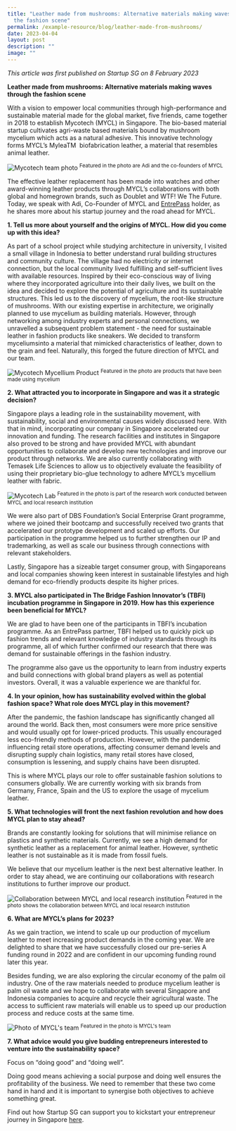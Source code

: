 ```yaml
---
title: "Leather made from mushrooms: Alternative materials making waves through
  the fashion scene"
permalink: /example-resource/blog/leather-made-from-mushrooms/
date: 2023-04-04
layout: post
description: ""
image: ""
---
```

*This article was first published on Startup SG on 8 February 2023*

      

**Leather made from mushrooms: Alternative materials making waves through the fashion scene**

With a vision to empower local communities through high-performance and sustainable material made for the global market, five friends, came together in 2018 to establish Mycotech (MYCL) in Singapore. The bio-based material startup cultivates agri-waste based materials bound by mushroom mycelium which acts as a natural adhesive. This innovative technology forms MYCL’s MyleaTM &nbsp;biofabrication leather, a material that resembles animal leather.

![Mycotech team photo](/images/entrepassarticle_mycotechteamphoto.png)
<sup> Featured in the photo are Adi and the co-founders of MYCL </sup>

The effective leather replacement has been made into watches and other award-winning leather products through MYCL’s collaborations with both global and homegrown brands, such as Doublet and WTF! We The Future.
Today, we speak with Adi, Co-Founder of MYCL and [EntrePass](https://www.startupsg.gov.sg/programmes/30813/entrepass) holder, as he shares more about his startup journey and the road ahead for MYCL.

**1. Tell us more about yourself and the origins of MYCL. How did you come up with this idea?**

As part of a school project while studying architecture in university, I visited a small village in Indonesia to better understand rural building structures and community culture. The village had no electricity or internet connection, but the local community lived fulfilling and self-sufficient lives with available resources. Inspired by their eco-conscious way of living where they incorporated agriculture into their daily lives, we built on the idea and decided to explore the potential of agriculture and its sustainable structures. This led us to the discovery of mycelium, the root-like structure of mushrooms. With our existing expertise in architecture, we originally planned to use mycelium as building materials. However, through networking among industry experts and personal connections, we unravelled a subsequent problem statement - the need for sustainable leather in fashion products like sneakers. We decided to transform myceliumsinto a material that mimicked characteristics of leather, down to the grain and feel. Naturally, this forged the future direction of MYCL and our team.

![Mycotech Mycellium Product](/images/entrepassarticle_mycotechmycelliumproduct.png)
<sup> Featured in the photo are products that have been made using mycelium </sup>

**2.	What attracted you to incorporate in Singapore and was it a strategic decision?**

Singapore plays a leading role in the sustainability movement, with sustainability, social and environmental causes widely discussed here. With that in mind, incorporating our company in Singapore accelerated our innovation and funding.
The research facilities and institutes in Singapore also proved to be strong and have provided MYCL with abundant opportunities to collaborate and develop new technologies and improve our product through networks. We are also currently collaborating with Temasek Life Sciences to allow us to objectively evaluate the feasibility of using their proprietary bio-glue technology to adhere MYCL’s mycellium leather with fabric.

![Mycotech Lab](/images/entrepassarticles_mycotechlab.png) 
<sup> Featured in the photo is part of the research work conducted between MYCL and local research institution </sup>

We were also part of DBS Foundation’s Social Enterprise Grant programme, where we joined their bootcamp and successfully received two grants that accelerated our prototype development and scaled up efforts. Our participation in the programme helped us to further strengthen our IP and trademarking, as well as scale our business through connections with relevant stakeholders.

Lastly, Singapore has a sizeable target consumer group, with Singaporeans and local companies showing keen interest in sustainable lifestyles and high demand for eco-friendly products despite its higher prices.

**3. MYCL also participated in The Bridge Fashion Innovator’s (TBFI) incubation programme in Singapore in 2019. How has this experience been beneficial for MYCL?**

We are glad to have been one of the participants in TBFI’s incubation programme. As an EntrePass partner, TBFI helped us to quickly pick up fashion trends and relevant knowledge of industry standards through its programme, all of which further confirmed our research that there was demand for sustainable offerings in the fashion industry.

The programme also gave us the opportunity to learn from industry experts and build connections with global brand players as well as potential investors. Overall, it was a valuable experience we are thankful for.

**4.  In your opinion, how has sustainability evolved within the global fashion space? What role does MYCL play in this movement?**

After the pandemic, the fashion landscape has significantly changed all around the world. Back then, most consumers were more price sensitive and would usually opt for lower-priced products. This usually encouraged less eco-friendly methods of production. However, with the pandemic influencing retail store operations, affecting consumer demand levels and disrupting supply chain logistics, many retail stores have closed, consumption is lessening, and supply chains have been disrupted.

This is where MYCL plays our role to offer sustainable fashion solutions to consumers globally. We are currently working with six brands from Germany, France, Spain and the US to explore the usage of mycelium leather.

**5. What technologies will front the next fashion revolution and how does MYCL plan to stay ahead?**

Brands are constantly looking for solutions that will minimise reliance on plastics and synthetic materials. Currently, we see a high demand for synthetic leather as a replacement for animal leather. However, synthetic leather is not sustainable as it is made from fossil fuels.

We believe that our mycelium leather is the next best alternative leather. In order to stay ahead, we are continuing our collaborations with research institutions to further improve our product.

![Collaboration between MYCL and local research institution](/images/entrepassarticle_mycotechlab2.png)
<sup> Featured in the photo shows the collaboration between MYCL and local research institution </sup>

**6. What are MYCL’s plans for 2023?**

As we gain traction, we intend to scale up our production of mycelium leather to meet increasing product demands in the coming year. We are delighted to share that we have successfully closed our pre-series A funding round in 2022 and are confident in our upcoming funding round later this year.

Besides funding, we are also exploring the circular economy of the palm oil industry. One of the raw materials needed to produce mycelium leather is palm oil waste and we hope to collaborate with several Singapore and Indonesia companies to acquire and recycle their agricultural waste. The access to sufficient raw materials will enable us to speed up our production process and reduce costs at the same time.

![Photo of MYCL's team](/images/entrepassarticle_mycotechteamphoto2.png)
<sup> Featured in the photo is MYCL's team </sup>

**7. What advice would you give budding entrepreneurs interested to venture into the sustainability space?**

Focus on “doing good” and “doing well”.

Doing good means achieving a social purpose and doing well ensures the profitability of the business. We need to remember that these two come hand in hand and it is important to synergise both objectives to achieve something great.

Find out how Startup SG can support you to kickstart your entrepreneur journey in Singapore [here](https://www.startupsg.gov.sg/programmes/30813/entrepass).